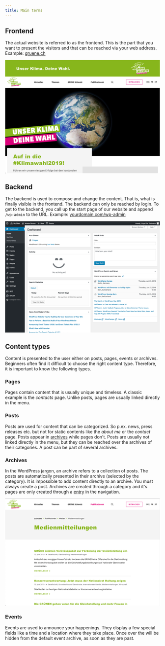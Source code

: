 ```yaml
---
title: Main terms
---
```


## Frontend
The actual website is referred to as the frontend. This is the part that you 
want to present the visitors and that can be reached via your web address. 
Example: [gruene.ch](https://gruene.ch)

![screenshot of the frontend](assets/frontend.png)

## Backend
The backend is used to compose and change the content. That is, what is 
finally visible in the frontend. The backend can only be reached by login. To 
get to the backend, you call up the start page of our website and append 
`/wp-admin` to the URL. Example: 
[yourdomain.com/wp-admin](https://yourdomain.com/wp-admin)

![screenshot of the backend](assets/backend.png)

## Content types
Content is presented to the user either on posts, pages, events or archives. 
Beginners often find it difficult to choose the right content type. Therefore, 
it is important to know the following types.

### Pages
Pages contain content that is usually unique and timeless. A classic example is 
the _contacts_ page. Unlike posts, pages are usually linked directly in the
menu.

### Posts
Posts are used for content that can be categorized. So p.ex. news, press 
releases etc. but not for static contents like the _about me_ or the 
_contact_ page. Posts appear in [archives](#archives) while pages don't. Posts
are usually not linked directly in the menu, but they can be reached over the 
archives of their categories. A post can be part of several archives.

### Archives
In the WordPress jargon, an archive refers to a collection of posts. The 
posts are automatically presented in their archive (selected by the category). 
It is impossible to add content directly to an archive. You must always 
create a post. Archives are created through a category and it's pages are 
only created through a [entry](2-8-navigation.md#categories-archives) in the 
navigation.

![screenshot of an archive](assets/archive.png)

### Events
Events are used to announce your happenings. They display a few special fields 
like a time and a location where they take place. Once over the will be hidden 
from the default event archive, as soon as they are past.